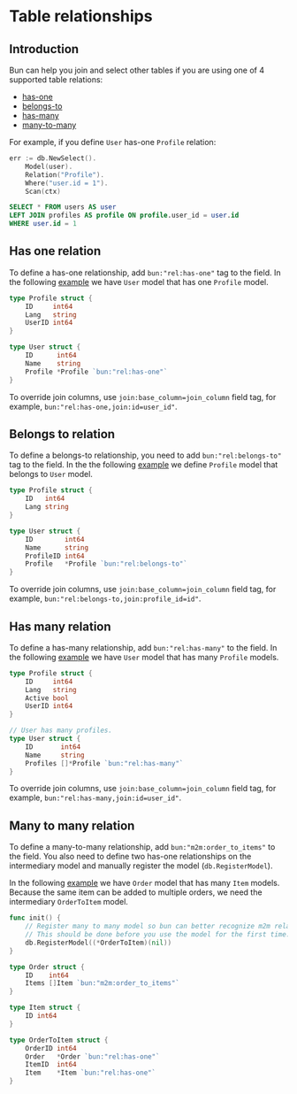 # Table relationships

## Introduction

Bun can help you join and select other tables if you are using one of 4 supported table relations:

- [has-one](#has-one-relation)
- [belongs-to](#belongs-to-relation)
- [has-many](#has-many-relation)
- [many-to-many](#many-to-many-relation)

For example, if you define `User` has-one `Profile` relation:

```go
err := db.NewSelect().
	Model(user).
	Relation("Profile").
	Where("user.id = 1").
	Scan(ctx)
```

```sql
SELECT * FROM users AS user
LEFT JOIN profiles AS profile ON profile.user_id = user.id
WHERE user.id = 1
```

## Has one relation

To define a has-one relationship, add `bun:"rel:has-one"` tag to the field. In the following
[example](https://github.com/uptrace/bun/tree/master/example/has-one) we have `User` model that has
one `Profile` model.

```go
type Profile struct {
	ID	   int64
	Lang   string
	UserID int64
}

type User struct {
	ID		int64
	Name	string
	Profile *Profile `bun:"rel:has-one"`
}
```

To override join columns, use `join:base_column=join_column` field tag, for example,
`bun:"rel:has-one,join:id=user_id"`.

## Belongs to relation

To define a belongs-to relationship, you need to add `bun:"rel:belongs-to"` tag to the field. In the
the following [example](https://github.com/uptrace/bun/tree/master/example/belongs-to) we define
`Profile` model that belongs to `User` model.

```go
type Profile struct {
	ID	 int64
	Lang string
}

type User struct {
	ID		  int64
	Name	  string
	ProfileID int64
	Profile	  *Profile `bun:"rel:belongs-to"`
}
```

To override join columns, use `join:base_column=join_column` field tag, for example,
`bun:"rel:belongs-to,join:profile_id=id"`.

## Has many relation

To define a has-many relationship, add `bun:"rel:has-many"` to the field. In the following
[example](https://github.com/uptrace/bun/tree/master/example/has-many) we have `User` model that has
many `Profile` models.

```go
type Profile struct {
    ID     int64
    Lang   string
    Active bool
    UserID int64
}

// User has many profiles.
type User struct {
    ID       int64
    Name     string
    Profiles []*Profile `bun:"rel:has-many"`
}
```

To override join columns, use `join:base_column=join_column` field tag, for example,
`bun:"rel:has-many,join:id=user_id"`.

## Many to many relation

To define a many-to-many relationship, add `bun:"m2m:order_to_items"` to the field. You also need to
define two has-one relationships on the intermediary model and manually register the model
(`db.RegisterModel`).

In the following [example](https://github.com/uptrace/bun/tree/master/example/many-to-many) we have
`Order` model that has many `Item` models. Because the same item can be added to multiple orders, we
need the intermediary `OrderToItem` model.

```go
func init() {
    // Register many to many model so bun can better recognize m2m relation.
    // This should be done before you use the model for the first time.
    db.RegisterModel((*OrderToItem)(nil))
}

type Order struct {
    ID    int64
    Items []Item `bun:"m2m:order_to_items"`
}

type Item struct {
    ID int64
}

type OrderToItem struct {
    OrderID int64
	Order   *Order `bun:"rel:has-one"`
    ItemID  int64
	Item    *Item `bun:"rel:has-one"`
}
```
